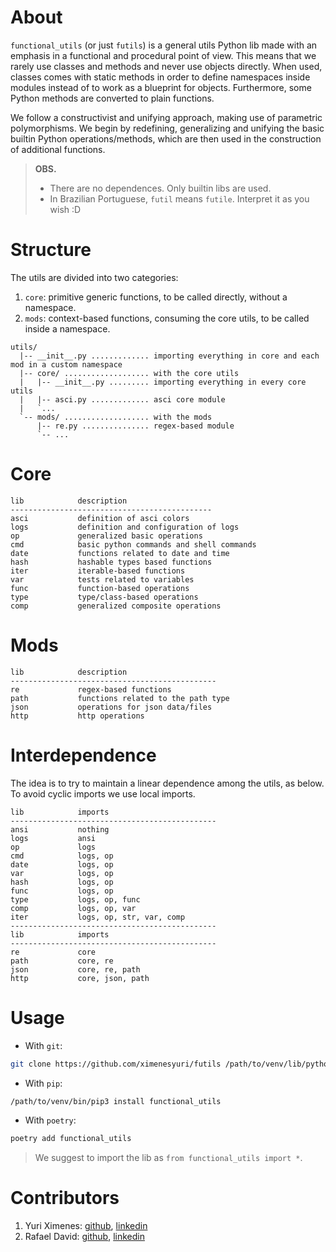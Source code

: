 # About

`functional_utils` (or just `futils`) is a general utils Python lib made  with an emphasis in a functional and procedural point of view. This means that we rarely use classes and methods and never use objects directly. When used, classes comes with static methods in order to define namespaces inside modules instead of to work as a blueprint for objects.
Furthermore, some Python methods are converted to plain functions.

We follow a constructivist and unifying approach, making use of parametric polymorphisms. We begin by redefining, generalizing and unifying the basic builtin Python operations/methods, which are then used in the construction of additional functions.

> **OBS.**
> * There are no dependences. Only builtin libs are used.
> * In Brazilian Portuguese, `futil` means `futile`. Interpret it as you wish :D

# Structure

The utils are divided into two categories:
1. `core`: primitive generic functions, to be called directly, without a namespace.
2. `mods`: context-based functions, consuming the core utils, to be called inside a namespace.

```
utils/
  |-- __init__.py ............. importing everything in core and each mod in a custom namespace
  |-- core/ ................... with the core utils
  |   |-- __init__.py ......... importing everything in every core utils 
  |   |-- asci.py ............. asci core module
  |   `...
  `-- mods/ ................... with the mods
      |-- re.py ............... regex-based module
      `-- ...
```

# Core

```
lib            description
---------------------------------------------
asci           definition of asci colors
logs           definition and configuration of logs
op             generalized basic operations
cmd            basic python commands and shell commands
date           functions related to date and time
hash           hashable types based functions
iter           iterable-based functions
var            tests related to variables
func           function-based operations
type           type/class-based operations
comp           generalized composite operations
```

# Mods
```
lib            description
----------------------------------------------
re             regex-based functions
path           functions related to the path type
json           operations for json data/files
http           http operations         
```

# Interdependence

The idea is to try to maintain a linear dependence among the utils, as below. To avoid cyclic imports we use local imports.

```
lib            imports          
----------------------------------------------
ansi           nothing
logs           ansi 
op             logs 
cmd            logs, op
date           logs, op
var            logs, op
hash           logs, op
func           logs, op
type           logs, op, func
comp           logs, op, var
iter           logs, op, str, var, comp
----------------------------------------------
lib            imports          
----------------------------------------------
re             core
path           core, re
json           core, re, path
http           core, json, path
```

# Usage

* With `git`: 
```bash
git clone https://github.com/ximenesyuri/futils /path/to/venv/lib/python3.x/site-packages/functional_utils
``` 
* With `pip`:
```bash
/path/to/venv/bin/pip3 install functional_utils
```
* With `poetry`:
```bash
poetry add functional_utils
```

> We suggest to import the lib as `from functional_utils import *`.

# Contributors

1. Yuri Ximenes: [github](https://github.com/ximenesyuri), [linkedin](https://linkedin.com/in/ximenesyuri)
2. Rafael David: [github](https://github.com/rdvid), [linkedin](https://www.linkedin.com/in/rdvid/)
